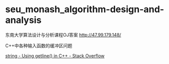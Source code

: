 # seu_monash_algorithm-design-and-analysis
东南大学算法设计与分析课程OJ答案 http://47.99.179.148/



C++中各种输入函数的缓冲区问题

[string - Using getline() in C++ - Stack Overflow](https://stackoverflow.com/questions/18786575/using-getline-in-c)

